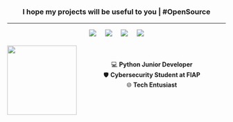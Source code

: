 <h3 align="center">I hope my projects will be useful to you | #OpenSource</h3>

---

<div align="center">
  <img
       src="https://img.shields.io/badge/Portuguese-000?&color=lightgreen&label=Native&labelColor=141314&style=for-the-badge&logo=pt-br&logoColor=000">
  ㅤ
  <img
       src="https://img.shields.io/badge/English-000?&color=90e7f4&label=Intermediate&labelColor=141314&style=for-the-badge&logo=pt-br&logoColor=000">
  ㅤ
  <img
       src="https://img.shields.io/badge/Spanish-000?&color=cadb6b&label=Basic&labelColor=141314&style=for-the-badge&logo=pt-br&logoColor=000">
  ㅤ
  <img
       src="https://img.shields.io/badge/Korean-000?&color=f4a1cc&label=Wanna%20Learn&labelColor=141314&style=for-the-badge&logo=pt-br&logoColor=000">
</div>

<br>

<div>
  <a href="https://github.com/guilhermeledo">
  <img height="160em" align="left" src="https://github-readme-stats.vercel.app/api?username=guilhermeledo&show_icons=true&theme=merko&include_all_commits=true&count_private=true" />
  </a>
</div>

<div align="center"><br><br>
  💻 <b>Python Junior Developer</b><br>
  🛡️ <b>Cybersecurity Student at FIAP</b><br>
  🌐 <b>Tech Entusiast</b><br><br><br>
</div>

<!--
##

<br>
<div>
  <a href="https://github.com/guilhermeledo">
  <img height="160em" align="right" src="https://github-readme-stats.vercel.app/api/top-langs/?username=guilhermeledo&layout=compact&langs_count=8&theme=merko"/>
  </a>
</div>

<div align="center">
<img width="140" src="https://media1.tenor.com/images/80102550479835807fdd8ab3cbab2565/tenor.gif" />
</div>

---

<div align="center">
  <kbd>
    <br>
    <b>CONTACT ME:</b><br><br>
    ㅤguilhermeledo.msg@gmail.comㅤ<br><br>
    ㅤ+55 (11) 9 8210-9351ㅤ<br><br>
    ㅤlinkedin.com/in/guilhermeledo/ㅤ<br><br>
    
  </kbd>
</div>
-->

